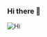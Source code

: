 ### Hi there 👋
![Hi](https://user-images.githubusercontent.com/101720291/177352553-1b294476-ebc0-4a3f-a945-78f1df05ef00.gif)


<!--
**sansProg/sansProg** is a ✨ _special_ ✨ repository because its `README.md` (this file) appears on your GitHub profile.

Here are some ideas to get you started:

- 🔭 I’m currently working on ...
- 🌱 I’m currently learning ...
- 👯 I’m looking to collaborate on ...
- 🤔 I’m looking for help with ...
- 💬 Ask me about ...
- 📫 How to reach me: ...
- 😄 Pronouns: ...
- ⚡ Fun fact: ...
-->

